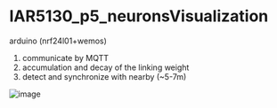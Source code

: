 # IAR5130_p5_neuronsVisualization
arduino (nrf24l01+wemos) 
1. communicate by MQTT
2. accumulation and decay of the linking weight 
3. detect and synchronize with nearby (~5-7m)

![image](https://github.com/yunchen-lee/IAR5130_p5_neuronsVisualization/blob/main/pic/2022_0616_spaceMoving.gif)
